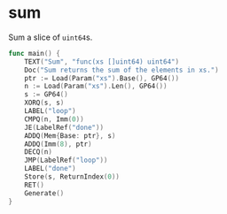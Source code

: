 # sum

Sum a slice of `uint64`s.

[embedmd]:# (asm.go go /func main/ /^}/)
```go
func main() {
	TEXT("Sum", "func(xs []uint64) uint64")
	Doc("Sum returns the sum of the elements in xs.")
	ptr := Load(Param("xs").Base(), GP64())
	n := Load(Param("xs").Len(), GP64())
	s := GP64()
	XORQ(s, s)
	LABEL("loop")
	CMPQ(n, Imm(0))
	JE(LabelRef("done"))
	ADDQ(Mem{Base: ptr}, s)
	ADDQ(Imm(8), ptr)
	DECQ(n)
	JMP(LabelRef("loop"))
	LABEL("done")
	Store(s, ReturnIndex(0))
	RET()
	Generate()
}
```
